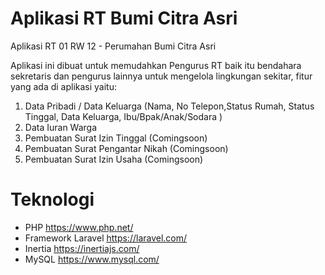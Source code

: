 # Aplikasi RT Bumi Citra Asri
Aplikasi RT 01  RW 12 - Perumahan Bumi Citra Asri

Aplikasi ini dibuat untuk memudahkan Pengurus RT baik itu bendahara sekretaris dan pengurus lainnya untuk mengelola lingkungan sekitar, fitur yang ada di aplikasi yaitu:

1. Data Pribadi / Data Keluarga (Nama, No Telepon,Status Rumah, Status Tinggal, Data Keluarga, Ibu/Bpak/Anak/Sodara )
2. Data Iuran Warga
3. Pembuatan Surat Izin Tinggal (Comingsoon)
4. Pembuatan Surat Pengantar Nikah (Comingsoon)
5. Pembuatan Surat Izin Usaha (Comingsoon)


# Teknologi

- PHP https://www.php.net/
- Framework Laravel https://laravel.com/
- Inertia https://inertiajs.com/
- MySQL https://www.mysql.com/
